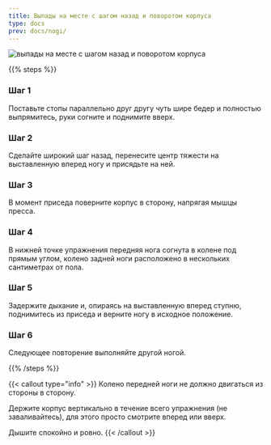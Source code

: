 ```yaml
---
title: Выпады на месте с шагом назад и поворотом корпуса
type: docs
prev: docs/nogi/
---
```

![выпады на месте с шагом назад и поворотом корпуса](https://github.com/user-attachments/assets/d6efcc70-260d-401d-8e11-81e4b2dd7108)

{{% steps %}}

### Шаг 1
Поставьте стопы параллельно друг другу чуть шире бедер и полностью выпрямитесь, руки согните и поднимите вверх.

### Шаг 2
Сделайте широкий шаг назад, перенесите центр тяжести на выставленную вперед ногу и присядьте на ней.

### Шаг 3
В момент приседа поверните корпус в сторону, напрягая мышцы пресса.

### Шаг 4
В нижней точке упражнения передняя нога согнута в колене под прямым углом, колено задней ноги расположено в нескольких сантиметрах от пола.

### Шаг 5
Задержите дыхание и, опираясь на выставленную вперед ступню, поднимитесь из приседа и верните ногу в исходное положение.

### Шаг 6
Следующее повторение выполняйте другой ногой.

{{% /steps %}}

{{< callout type="info" >}}
Колено передней ноги не должно двигаться из стороны в сторону.

﻿﻿Держите корпус вертикально в течение всего упражнения (не заваливайтесь), для этого просто смотрите вперед или вверх.
  
﻿﻿Дышите спокойно и ровно.
{{< /callout >}}
